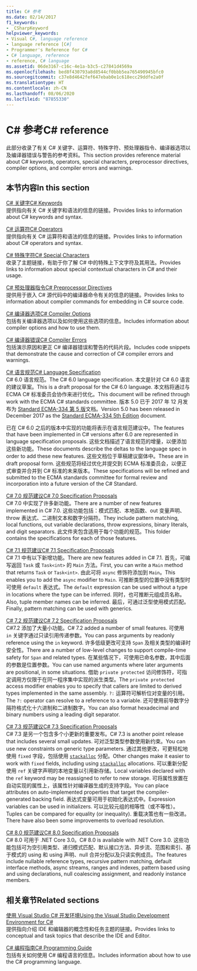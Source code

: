 ```yaml
---
title: C# 参考
ms.date: 02/14/2017
f1_keywords:
- _CSharpKeyword
helpviewer_keywords:
- Visual C#, language reference
- language reference [C#]
- Programmer's Reference for C#
- C# language, reference
- reference, C# language
ms.assetid: 06de3167-c16c-4e1a-b3c5-c27841d4569a
ms.openlocfilehash: bed8f430793a8d8544cf0bbb5ea765490945bfc0
ms.sourcegitcommit: c37e8d4642fef647ebab0e1c618ecc29ddfe2a0f
ms.translationtype: HT
ms.contentlocale: zh-CN
ms.lasthandoff: 08/06/2020
ms.locfileid: "87855330"
---
```

# <a name="c-reference"></a><span data-ttu-id="837b8-102">C# 参考</span><span class="sxs-lookup"><span data-stu-id="837b8-102">C# reference</span></span>

<span data-ttu-id="837b8-103">此部分收录了有关 C# 关键字、运算符、特殊字符、预处理器指令、编译器选项以及编译器错误与警告的参考资料。</span><span class="sxs-lookup"><span data-stu-id="837b8-103">This section provides reference material about C# keywords, operators, special characters, preprocessor directives, compiler options, and compiler errors and warnings.</span></span>  
  
## <a name="in-this-section"></a><span data-ttu-id="837b8-104">本节内容</span><span class="sxs-lookup"><span data-stu-id="837b8-104">In this section</span></span>

 [<span data-ttu-id="837b8-105">C# 关键字</span><span class="sxs-lookup"><span data-stu-id="837b8-105">C# Keywords</span></span>](./keywords/index.md)  
 <span data-ttu-id="837b8-106">提供指向有关 C# 关键字和语法的信息的链接。</span><span class="sxs-lookup"><span data-stu-id="837b8-106">Provides links to information about C# keywords and syntax.</span></span>  
  
 [<span data-ttu-id="837b8-107">C# 运算符</span><span class="sxs-lookup"><span data-stu-id="837b8-107">C# Operators</span></span>](./operators/index.md)  
 <span data-ttu-id="837b8-108">提供指向有关 C# 运算符和语法的信息的链接。</span><span class="sxs-lookup"><span data-stu-id="837b8-108">Provides links to information about C# operators and syntax.</span></span>  

 [<span data-ttu-id="837b8-109">C# 特殊字符</span><span class="sxs-lookup"><span data-stu-id="837b8-109">C# Special Characters</span></span>](./tokens/index.md)  
 <span data-ttu-id="837b8-110">收录了主题链接，有助于你了解 C# 中的特殊上下文字符及其用法。</span><span class="sxs-lookup"><span data-stu-id="837b8-110">Provides links to information about special contextual characters in C# and their usage.</span></span>  

 [<span data-ttu-id="837b8-111">C# 预处理器指令</span><span class="sxs-lookup"><span data-stu-id="837b8-111">C# Preprocessor Directives</span></span>](./preprocessor-directives/index.md)  
 <span data-ttu-id="837b8-112">提供用于嵌入 C# 源代码中的编译器命令有关的信息的链接。</span><span class="sxs-lookup"><span data-stu-id="837b8-112">Provides links to information about compiler commands for embedding in C# source code.</span></span>  
  
 [<span data-ttu-id="837b8-113">C# 编译器选项</span><span class="sxs-lookup"><span data-stu-id="837b8-113">C# Compiler Options</span></span>](./compiler-options/index.md)  
 <span data-ttu-id="837b8-114">包括有关编译器选项以及如何使用这些选项的信息。</span><span class="sxs-lookup"><span data-stu-id="837b8-114">Includes information about compiler options and how to use them.</span></span>  
  
 [<span data-ttu-id="837b8-115">C# 编译器错误</span><span class="sxs-lookup"><span data-stu-id="837b8-115">C# Compiler Errors</span></span>](./compiler-messages/index.md)  
 <span data-ttu-id="837b8-116">包括演示原因和更正 C# 编译器错误和警告的代码片段。</span><span class="sxs-lookup"><span data-stu-id="837b8-116">Includes code snippets that demonstrate the cause and correction of C# compiler errors and warnings.</span></span>  
  
 [<span data-ttu-id="837b8-117">C# 语言规范</span><span class="sxs-lookup"><span data-stu-id="837b8-117">C# Language Specification</span></span>](../../../_csharplang/spec/introduction.md)  
 <span data-ttu-id="837b8-118">C# 6.0 语言规范。</span><span class="sxs-lookup"><span data-stu-id="837b8-118">The C# 6.0 language specification.</span></span> <span data-ttu-id="837b8-119">本文是针对 C# 6.0 语言的建议草案。</span><span class="sxs-lookup"><span data-stu-id="837b8-119">This is a draft proposal for the C# 6.0 language.</span></span> <span data-ttu-id="837b8-120">本文档将通过与 ECMA C# 标准委员会协作来进行优化。</span><span class="sxs-lookup"><span data-stu-id="837b8-120">This document will be refined through work with the ECMA C# standards committee.</span></span> <span data-ttu-id="837b8-121">版本 5.0 已于 2017 年 12 月发布为 [Standard ECMA-334 第 5 版](https://www.ecma-international.org/publications/files/ECMA-ST/ECMA-334.pdf)文档。</span><span class="sxs-lookup"><span data-stu-id="837b8-121">Version 5.0 has been released in December 2017 as the [Standard ECMA-334 5th Edition](https://www.ecma-international.org/publications/files/ECMA-ST/ECMA-334.pdf) document.</span></span>

<span data-ttu-id="837b8-122">已在 C# 6.0 之后的版本中实现的功能将表示在语言规范建议中。</span><span class="sxs-lookup"><span data-stu-id="837b8-122">The features that have been implemented in C# versions after 6.0 are represented in language specification proposals.</span></span> <span data-ttu-id="837b8-123">这些文档描述了语言规范的增量，以便添加这些新功能。</span><span class="sxs-lookup"><span data-stu-id="837b8-123">These documents describe the deltas to the language spec in order to add these new features.</span></span> <span data-ttu-id="837b8-124">这些文档位于草稿建议窗体中。</span><span class="sxs-lookup"><span data-stu-id="837b8-124">These are in draft proposal form.</span></span> <span data-ttu-id="837b8-125">这些规范将经过优化并提交到 ECMA 标准委员会，以便正式审查并合并到 C# 标准的未来版本。</span><span class="sxs-lookup"><span data-stu-id="837b8-125">These specifications will be refined and submitted to the ECMA standards committee for formal review and incorporation into a future version of the C# Standard.</span></span>

 [<span data-ttu-id="837b8-126">C# 7.0 规范建议</span><span class="sxs-lookup"><span data-stu-id="837b8-126">C# 7.0 Specification Proposals</span></span>](../../../_csharplang/proposals/csharp-7.0/pattern-matching.md)  
 <span data-ttu-id="837b8-127">C# 7.0 中实现了许多新功能。</span><span class="sxs-lookup"><span data-stu-id="837b8-127">There are a number of new features implemented in C# 7.0.</span></span> <span data-ttu-id="837b8-128">这些功能包括：模式匹配、本地函数、out 变量声明、throw 表达式、二进制文本和数字分隔符。</span><span class="sxs-lookup"><span data-stu-id="837b8-128">They include pattern matching, local functions, out variable declarations, throw expressions, binary literals, and digit separators.</span></span> <span data-ttu-id="837b8-129">此文件夹包含适用于每个功能的规范。</span><span class="sxs-lookup"><span data-stu-id="837b8-129">This folder contains the specifications for each of those features.</span></span>
  
 [<span data-ttu-id="837b8-130">C# 7.1 规范建议</span><span class="sxs-lookup"><span data-stu-id="837b8-130">C# 7.1 Specification Proposals</span></span>](../../../_csharplang/proposals/csharp-7.1/async-main.md)  
 <span data-ttu-id="837b8-131">C# 7.1 中有以下新增功能。</span><span class="sxs-lookup"><span data-stu-id="837b8-131">There are new features added in C# 7.1.</span></span> <span data-ttu-id="837b8-132">首先，可编写返回 `Task` 或 `Task<int>` 的 `Main` 方法。</span><span class="sxs-lookup"><span data-stu-id="837b8-132">First, you can write a `Main` method that returns `Task` or `Task<int>`.</span></span> <span data-ttu-id="837b8-133">由此可将 `async` 修饰符添加到 `Main`。</span><span class="sxs-lookup"><span data-stu-id="837b8-133">This enables you to add the `async` modifier to `Main`.</span></span> <span data-ttu-id="837b8-134">可推断类型的位置中没有类型时可使用 `default` 表达式。</span><span class="sxs-lookup"><span data-stu-id="837b8-134">The `default` expression can be used without a type in locations where the type can be inferred.</span></span> <span data-ttu-id="837b8-135">同时，也可推断元组成员名称。</span><span class="sxs-lookup"><span data-stu-id="837b8-135">Also, tuple member names can be inferred.</span></span> <span data-ttu-id="837b8-136">最后，可通过泛型使用模式匹配。</span><span class="sxs-lookup"><span data-stu-id="837b8-136">Finally, pattern matching can be used with generics.</span></span>

 [<span data-ttu-id="837b8-137">C# 7.2 规范建议</span><span class="sxs-lookup"><span data-stu-id="837b8-137">C# 7.2 Specification Proposals</span></span>](../../../_csharplang/proposals/csharp-7.2/readonly-ref.md)  
 <span data-ttu-id="837b8-138">C#7.2 添加了大量小功能。</span><span class="sxs-lookup"><span data-stu-id="837b8-138">C# 7.2 added a number of small features.</span></span> <span data-ttu-id="837b8-139">可使用 `in` 关键字通过只读引用传递参数。</span><span class="sxs-lookup"><span data-stu-id="837b8-139">You can pass arguments by readonly reference using the `in` keyword.</span></span> <span data-ttu-id="837b8-140">许多低级更改可支持 `Span` 及相关类型的编译时安全性。</span><span class="sxs-lookup"><span data-stu-id="837b8-140">There are a number of low-level changes to support compile-time safety for `Span` and related types.</span></span> <span data-ttu-id="837b8-141">在某些情况下，可使用已命名参数，其中后面的参数是位置参数。</span><span class="sxs-lookup"><span data-stu-id="837b8-141">You can use named arguments where later arguments are positional, in some situations.</span></span> <span data-ttu-id="837b8-142">借助 `private protected` 访问修饰符，可指定调用方仅限于在同一程序集中实现的派生类型。</span><span class="sxs-lookup"><span data-stu-id="837b8-142">The `private protected` access modifier enables you to specify that callers are limited to derived types implemented in the same assembly.</span></span> <span data-ttu-id="837b8-143">`?:` 运算符可解析位对变量的引用。</span><span class="sxs-lookup"><span data-stu-id="837b8-143">The `?:` operator can resolve to a reference to a variable.</span></span> <span data-ttu-id="837b8-144">还可使用前导数字分隔符格式化十六进制和二进制数字。</span><span class="sxs-lookup"><span data-stu-id="837b8-144">You can also format hexadecimal and binary numbers using a leading digit separator.</span></span>

 [<span data-ttu-id="837b8-145">C# 7.3 规范建议</span><span class="sxs-lookup"><span data-stu-id="837b8-145">C# 7.3 Specification Proposals</span></span>](../../../_csharplang/proposals/csharp-7.3/blittable.md)  
 <span data-ttu-id="837b8-146">C# 7.3 是另一个包含多个小更新的重要发布。</span><span class="sxs-lookup"><span data-stu-id="837b8-146">C# 7.3 is another point release that includes several small updates.</span></span> <span data-ttu-id="837b8-147">可对泛型类型参数使用新约束。</span><span class="sxs-lookup"><span data-stu-id="837b8-147">You can use new constraints on generic type parameters.</span></span> <span data-ttu-id="837b8-148">通过其他更改，可更轻松地使用 `fixed` 字段，包括使用 [`stackalloc`](./operators/stackalloc.md) 分配。</span><span class="sxs-lookup"><span data-stu-id="837b8-148">Other changes make it easier to work with `fixed` fields, including using [`stackalloc`](./operators/stackalloc.md) allocations.</span></span> <span data-ttu-id="837b8-149">可以重新分配使用 `ref` 关键字声明的本地变量以引用新存储。</span><span class="sxs-lookup"><span data-stu-id="837b8-149">Local variables declared with the `ref` keyword may be reassigned to refer to new storage.</span></span> <span data-ttu-id="837b8-150">可将属性放置在自动实现的属性上，该属性针对编译器生成的支持字段。</span><span class="sxs-lookup"><span data-stu-id="837b8-150">You can place attributes on auto-implemented properties that target the compiler-generated backing field.</span></span> <span data-ttu-id="837b8-151">表达式变量可用于初始化表达式中。</span><span class="sxs-lookup"><span data-stu-id="837b8-151">Expression variables can be used in initializers.</span></span> <span data-ttu-id="837b8-152">可以比较元组的相等性（或不等性）。</span><span class="sxs-lookup"><span data-stu-id="837b8-152">Tuples can be compared for equality (or inequality).</span></span> <span data-ttu-id="837b8-153">重载决策也有一些改进。</span><span class="sxs-lookup"><span data-stu-id="837b8-153">There have also been some improvements to overload resolution.</span></span>
  
 [<span data-ttu-id="837b8-154">C# 8.0 规范建议</span><span class="sxs-lookup"><span data-stu-id="837b8-154">C# 8.0 Specification Proposals</span></span>](../../../_csharplang/proposals/csharp-8.0/nullable-reference-types.md)  
 <span data-ttu-id="837b8-155">C# 8.0 可用于 .NET Core 3.0。</span><span class="sxs-lookup"><span data-stu-id="837b8-155">C# 8.0 is available with .NET Core 3.0.</span></span> <span data-ttu-id="837b8-156">这些功能包括可为空引用类型、递归模式匹配、默认接口方法、异步流、范围和索引、基于模式的 using 和 using 声明、null 合并分配以及只读实例成员。</span><span class="sxs-lookup"><span data-stu-id="837b8-156">The features include nullable reference types, recursive pattern matching, default interface methods, async streams, ranges and indexes, pattern based using and using declarations, null coalescing assignment, and readonly instance members.</span></span>
  
## <a name="related-sections"></a><span data-ttu-id="837b8-157">相关章节</span><span class="sxs-lookup"><span data-stu-id="837b8-157">Related sections</span></span>  

 [<span data-ttu-id="837b8-158">使用 Visual Studio C# 开发环境</span><span class="sxs-lookup"><span data-stu-id="837b8-158">Using the Visual Studio Development Environment for C#</span></span>](/visualstudio/get-started/csharp)  
 <span data-ttu-id="837b8-159">提供指向介绍 IDE 和编辑器的概念性和任务主题的链接。</span><span class="sxs-lookup"><span data-stu-id="837b8-159">Provides links to conceptual and task topics that describe the IDE and Editor.</span></span>  
  
 [<span data-ttu-id="837b8-160">C# 编程指南</span><span class="sxs-lookup"><span data-stu-id="837b8-160">C# Programming Guide</span></span>](../programming-guide/index.md)  
 <span data-ttu-id="837b8-161">包括有关如何使用 C# 编程语言的信息。</span><span class="sxs-lookup"><span data-stu-id="837b8-161">Includes information about how to use the C# programming language.</span></span>
